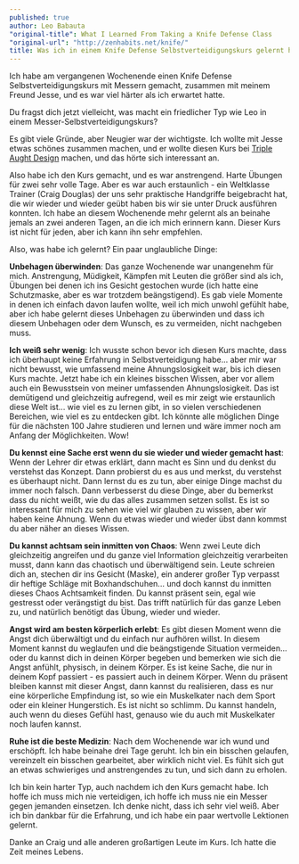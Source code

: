 ```yaml
---
published: true
author: Leo Babauta
"original-title": What I Learned From Taking a Knife Defense Class
"original-url": "http://zenhabits.net/knife/"
title: Was ich in einem Knife Defense Selbstverteidigungskurs gelernt habe
---
```


Ich habe am vergangenen Wochenende einen Knife Defense Selbstverteidigungskurs mit Messern gemacht, zusammen mit meinem Freund Jesse, und es war viel härter als ich erwartet hatte.

Du fragst dich jetzt vielleicht, was macht ein friedlicher Typ wie Leo in einem Messer-Selbstverteidigungskurs?

Es gibt viele Gründe, aber Neugier war der wichtigste. Ich wollte mit Jesse etwas schönes zusammen machen, und er wollte diesen Kurs bei [Triple Aught Design](https://tripleaughtdesign.com/) machen, und das hörte sich interessant an.

Also habe ich den Kurs gemacht, und es war anstrengend. Harte Übungen für zwei sehr volle Tage. Aber es war auch erstaunlich - ein Weltklasse Trainer (Craig Douglas) der uns sehr praktische Handgriffe beigebracht hat, die wir wieder und wieder geübt haben bis wir sie unter Druck ausführen konnten. Ich habe an diesem Wochenende mehr gelernt als an beinahe jemals an zwei anderen Tagen, an die ich mich erinnern kann. Dieser Kurs ist nicht für jeden, aber ich kann ihn sehr empfehlen.

Also, was habe ich gelernt? Ein paar unglaubliche Dinge:

**Unbehagen überwinden**: Das ganze Wochenende war unangenehm für mich. Anstrengung, Müdigkeit, Kämpfen mit Leuten die größer sind als ich, Übungen bei denen ich ins Gesicht gestochen wurde (ich hatte eine Schutzmaske, aber es war trotzdem beängstigend). Es gab viele Momente in denen ich einfach davon laufen wollte, weil ich mich unwohl gefühlt habe, aber ich habe gelernt dieses Unbehagen zu überwinden und dass ich diesem Unbehagen oder dem Wunsch, es zu vermeiden, nicht nachgeben muss.

**Ich weiß sehr wenig**: Ich wusste schon bevor ich diesen Kurs machte, dass ich überhaupt keine Erfahrung in Selbstverteidigung habe... aber mir war nicht bewusst, wie umfassend meine Ahnungslosigkeit war, bis ich diesen Kurs machte. Jetzt habe ich ein kleines bisschen Wissen, aber vor allem auch ein Bewusstsein von meiner umfassenden Ahnungslosigkeit. Das ist demütigend und gleichzeitig aufregend, weil es mir zeigt wie erstaunlich diese Welt ist... wie viel es zu lernen gibt, in so vielen verschiedenen Bereichen, wie viel es zu entdecken gibt. Ich könnte alle möglichen Dinge für die nächsten 100 Jahre studieren und lernen und wäre immer noch am Anfang der Möglichkeiten. Wow!

**Du kennst eine Sache erst wenn du sie wieder und wieder gemacht hast**: Wenn der Lehrer dir etwas erklärt, dann macht es Sinn und du denkst du verstehst das Konzept. Dann probierst du es aus und merkst, du verstehst es überhaupt nicht. Dann lernst du es zu tun, aber einige Dinge machst du immer noch falsch. Dann verbesserst du diese Dinge, aber du bemerkst dass du nicht weißt, wie du das alles zusammen setzen sollst. Es ist so interessant für mich zu sehen wie viel wir glauben zu wissen, aber wir haben keine Ahnung. Wenn du etwas wieder und wieder übst dann kommst du aber näher an dieses Wissen.

**Du kannst achtsam sein inmitten von Chaos**: Wenn zwei Leute dich gleichzeitig angreifen und du ganze viel Information gleichzeitig verarbeiten musst, dann kann das chaotisch und überwältigend sein. Leute schreien dich an, stechen dir ins Gesicht (Maske), ein anderer großer Typ verpasst dir heftige Schläge mit Boxhandschuhen... und doch kannst du inmitten dieses Chaos Achtsamkeit finden. Du kannst präsent sein, egal wie gestresst oder verängstigt du bist. Das trifft natürlich für das ganze Leben zu, und natürlich benötigt das Übung, wieder und wieder.

**Angst wird am besten körperlich erlebt**: Es gibt diesen Moment wenn die Angst dich überwältigt und du einfach nur aufhören willst. In diesem Moment kannst du weglaufen und die beängstigende Situation vermeiden... oder du kannst dich in deinen Körper begeben und bemerken wie sich die Angst anfühlt, physisch, in deinem Körper. Es ist keine Sache, die nur in deinem Kopf passiert - es passiert auch in deinem Körper. Wenn du präsent bleiben kannst mit dieser Angst, dann kannst du realisieren, dass es nur eine körperliche Empfindung ist, so wie ein Muskelkater nach dem Sport oder ein kleiner Hungerstich. Es ist nicht so schlimm. Du kannst handeln, auch wenn du dieses Gefühl hast, genauso wie du auch mit Muskelkater noch laufen kannst.

**Ruhe ist die beste Medizin**: Nach dem Wochenende war ich wund und erschöpft. Ich habe beinahe drei Tage geruht. Ich bin ein bisschen gelaufen, vereinzelt ein bisschen gearbeitet, aber wirklich nicht viel. Es fühlt sich gut an etwas schwieriges und anstrengendes zu tun, und sich dann zu erholen.

Ich bin kein harter Typ, auch nachdem ich den Kurs gemacht habe. Ich hoffe ich muss mich nie verteidigen, ich hoffe ich muss nie ein Messer gegen jemanden einsetzen. Ich denke nicht, dass ich sehr viel weiß. Aber ich bin dankbar für die Erfahrung, und ich habe ein paar wertvolle Lektionen gelernt.

Danke an Craig und alle anderen großartigen Leute im Kurs. Ich hatte die Zeit meines Lebens.